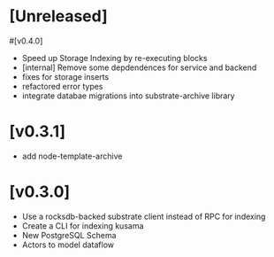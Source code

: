 # **[Unreleased]**

#[v0.4.0]
- Speed up Storage Indexing by re-executing blocks
- [internal] Remove some depdendences for service and backend
- fixes for storage inserts
- refactored error types
- integrate databae migrations into substrate-archive library

# [v0.3.1]
- add node-template-archive

# **[v0.3.0]**
- Use a rocksdb-backed substrate client instead of RPC for indexing
- Create a CLI for indexing kusama
- New PostgreSQL Schema 
- Actors to model dataflow
